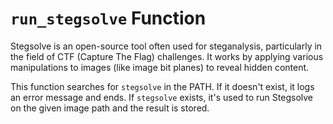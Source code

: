 # `run_stegsolve` Function

Stegsolve is an open-source tool often used for steganalysis, particularly in the field of CTF (Capture The Flag) challenges. It works by applying various manipulations to images (like image bit planes) to reveal hidden content.

This function searches for `stegsolve` in the PATH. If it doesn't exist, it logs an error message and ends. If `stegsolve` exists, it's used to run Stegsolve on the given image path and the result is stored.
